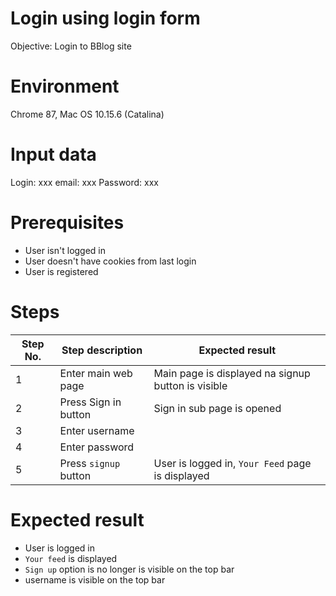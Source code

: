 
# Login using login form

Objective: Login to BBlog site

# Environment

Chrome 87, Mac OS 10.15.6 (Catalina)

# Input data

Login: xxx
email: xxx
Password: xxx

# Prerequisites

- User isn't logged in
- User doesn't have cookies from last login
- User is registered


# Steps

| Step No. | Step description | Expected result |
|---|---|---|
| 1 | Enter main web page   |  Main page is displayed na signup button is visible |
| 2 | Press Sign in button  | Sign in sub page is opened |
| 3 | Enter username | |
| 4 | Enter password | |
| 5 | Press `signup` button | User is logged in, `Your Feed` page is displayed |


# Expected result

- User is logged in
- `Your feed` is displayed
- `Sign up` option is no longer is visible on the top bar
- username is visible on the top bar
